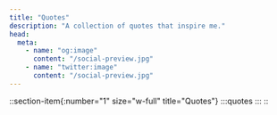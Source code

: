 ```yaml
---
title: "Quotes"
description: "A collection of quotes that inspire me."
head:
  meta:
    - name: "og:image"
      content: "/social-preview.jpg"
    - name: "twitter:image"
      content: "/social-preview.jpg"
---
```


::section-item{:number="1" size="w-full" title="Quotes"}
:::quotes
:::
::
